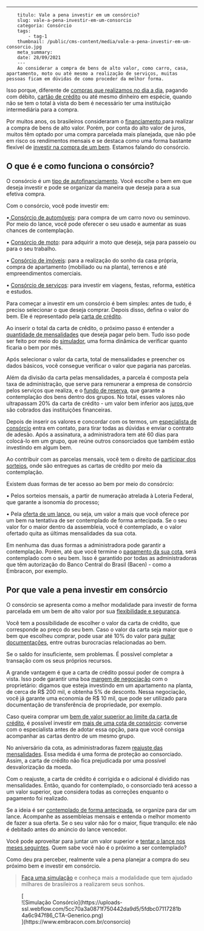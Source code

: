 ---
        titulo: Vale a pena investir em um consórcio?
        slug: vale-a-pena-investir-em-um-consorcio
        categoria: Consórcio
        tags:
            - tag-1
        thumbnail: /public/cms-content/media/vale-a-pena-investir-em-um-consorcio.jpg
        meta_summary: 
        date: 28/09/2021
        ---
        Ao considerar a compra de bens de alto valor, como carro, casa, apartamento, moto ou até mesmo a realização de serviços, muitas pessoas ficam em dúvidas de como proceder da melhor forma.

Isso porque, diferente de [compras que realizamos no dia a dia](https://www.embracon.com.br/blog/como-economizar-nas-contas-de-casa-em-tempos-de-crise-economica), pagando com débito, [cartão de crédito](https://www.embracon.com.br/blog/divida-de-cartao-de-credito-como-sair-dela-e-nao-entrar-mais) ou até mesmo dinheiro em espécie, quando não se tem o total à vista do bem é necessário ter uma instituição intermediária para a compra.

Por muitos anos, os brasileiros consideraram o [financiamento ](https://www.embracon.com.br/blog/financiamento-ou-consorcio-o-que-e-melhor-na-compra-de-um-imovel)para realizar a compra de bens de alto valor. Porém, por conta do alto valor de juros, muitos têm optado por uma compra parcelada mais planejada, que não põe em risco os rendimentos mensais e se destaca como uma forma bastante flexível de [investir na compra de um bem](https://www.embracon.com.br/blog/8-motivos-que-comprovam-que-consorcio-e-investimento). Estamos falando do consórcio.

O que é e como funciona o consórcio?
------------------------------------

O consórcio é um [tipo de autofinanciamento](https://www.embracon.com.br/blog/autofinanciamento-o-que-e-e-como-um-consorcio-pode-ajuda-lo). Você escolhe o bem em que deseja investir e pode se organizar da maneira que deseja para a sua efetiva compra.

Com o consórcio, você pode investir em:

 •[ Consórcio de automóveis](https://www.embracon.com.br/blog/guia-completo-para-a-compra-do-primeiro-carro): para compra de um carro novo ou seminovo. Por meio do lance, você pode oferecer o seu usado e aumentar as suas chances de contemplação.

 • [Consórcio de moto](https://www.embracon.com.br/blog/guia-completo-de-como-comprar-uma-moto-com-consorcio): para adquirir a moto que deseja, seja para passeio ou para o seu trabalho.

 • [Consórcio de imóveis](https://www.embracon.com.br/blog/guia-completo-consorcio-imobiliario): para a realização do sonho da casa própria, compra de apartamento (mobiliado ou na planta), terrenos e até empreendimentos comerciais.

 • [Consórcio de serviços](https://www.embracon.com.br/blog/consorcio-de-servicos-tudo-o-que-voce-precisa-saber-sobre-o-assunto): para investir em viagens, festas, reforma, estética e estudos.

Para começar a investir em um consórcio é bem simples: antes de tudo, é preciso selecionar o que deseja comprar. Depois disso, defina o valor do bem. Ele é representado pela [carta de crédito](https://www.embracon.com.br/blog/tudo-o-que-voce-precisa-saber-sobre-a-carta-de-credito-de-consorcios).

Ao inserir o total da carta de crédito, o próximo passo é entender a [quantidade de mensalidades](https://www.embracon.com.br/blog/11-coisas-que-voce-precisa-saber-sobre-a-parcela-do-consorcio) que deseja pagar pelo bem. Tudo isso pode ser feito por meio do [simulador](https://www.embracon.com.br/blog/entenda-a-importancia-de-fazer-uma-simulacao-antes-de-contratar-um-consorcio), uma forma dinâmica de verificar quanto ficaria o bem por mês.

Após selecionar o valor da carta, total de mensalidades e preencher os dados básicos, você consegue verificar o valor que pagaria nas parcelas.

Além da divisão da carta pelas mensalidades, a parcela é composta pela taxa de administração, que serve para remunerar a empresa de consórcio pelos serviços que realiza, e o [fundo de reserva](https://www.embracon.com.br/blog/entenda-como-funciona-a-devolucao-do-fundo-de-reserva), que garante a contemplação dos bens dentro dos grupos. No total, esses valores não ultrapassam 20% da carta de crédito - um valor bem inferior aos [juros ](https://www.embracon.com.br/blog/consorcio-nao-tem-juros-entenda)que são cobrados das instituições financeiras.

Depois de inserir os valores e concordar com os termos, um [especialista de consórcio](https://www.embracon.com.br/blog/tudo-o-que-voce-precisa-saber-sobre-a-importancia-de-um-consultor-de-consorcio) entra em contato, para tirar todas as dúvidas e enviar o contrato de adesão. Após a assinatura, a administradora tem até 60 dias para colocá-lo em um grupo, que reúne outros consorciados que também estão investindo em algum bem.

Ao contribuir com as parcelas mensais, você tem o direito de [participar dos sorteios](https://www.embracon.com.br/blog/assembleia-de-consorcio-como-funciona), onde são entregues as cartas de crédito por meio da contemplação.

Existem duas formas de ter acesso ao bem por meio do consórcio:

 • Pelos sorteios mensais, a partir de numeração atrelada à Loteria Federal, que garante a isonomia do processo;

 • Pela [oferta de um lance](https://www.embracon.com.br/blog/como-funcionam-os-tipos-de-lances-no-consorcio), ou seja, um valor a mais que você oferece por um bem na tentativa de ser contemplado de forma antecipada. Se o seu valor for o maior dentro da assembleia, você é contemplado, e o valor ofertado quita as últimas mensalidades da sua cota.

Em nenhuma das duas formas a administradora pode garantir a contemplação. Porém, até que você termine o [pagamento da sua cota](https://www.embracon.com.br/blog/entenda-o-que-e-e-como-funciona-uma-cota-de-consorcio), será contemplado com o seu bem. Isso é garantido por todas as administradoras que têm autorização do Banco Central do Brasil (Bacen) - como a Embracon, por exemplo.

Por que vale a pena investir em consórcio
-----------------------------------------

O consórcio se apresenta como a melhor modalidade para investir de forma parcelada em um bem de alto valor por sua [flexibilidade e segurança](https://www.embracon.com.br/blog/consorcio-e-seguro-saiba-mais).

Você tem a possibilidade de escolher o valor da carta de crédito, que corresponde ao preço do seu bem. Caso o valor da carta seja maior que o bem que escolheu comprar, pode usar até 10% do valor para [quitar documentações](https://www.embracon.com.br/blog/qual-e-a-documentacao-necessaria-para-a-compra-de-um-imovel), entre outras burocracias relacionadas ao bem.

Se o saldo for insuficiente, sem problemas. É possível completar a transação com os seus próprios recursos.

A grande vantagem é que a carta de crédito possui poder de compra à vista. Isso pode garantir uma boa [margem de negociação](https://www.embracon.com.br/blog/4-dicas-para-conseguir-uma-boa-negociacao-na-hora-de-adquirir-o-seu-bem) com o proprietário: digamos que esteja investindo em um apartamento na planta, de cerca de R$ 200 mil, e obtenha 5% de desconto. Nessa negociação, você já garante uma economia de R$ 10 mil, que pode ser utilizado para documentação de transferência de propriedade, por exemplo.

Caso queira comprar um [bem de valor superior ao limite da carta de crédito](https://www.embracon.com.br/blog/e-possivel-comprar-um-bem-maior-do-que-minha-carta-de-credito-a-embracon-responde), é possível investir em [mais de uma cota de consórcio](https://www.embracon.com.br/blog/afinal-posso-fazer-mais-de-um-consorcio-ao-mesmo-tempo-entenda): converse com o especialista antes de adotar essa opção, para que você consiga acompanhar as cartas dentro de um mesmo grupo.

No aniversário da cota, as administradoras fazem [reajuste das mensalidades](https://www.embracon.com.br/blog/reajuste-consorcio-como-e-feito). Essa medida é uma forma de proteção ao consorciado. Assim, a carta de crédito não fica prejudicada por uma possível desvalorização da moeda.

Com o reajuste, a carta de crédito é corrigida e o adicional é dividido nas mensalidades. Então, quando for contemplado, o consorciado terá acesso a um valor superior, que considera todas as correções enquanto o pagamento foi realizado.

Se a ideia é ser [contemplado de forma antecipada](https://www.embracon.com.br/blog/antecipar-parcelas-do-consorcio-vale-a-pena), se organize para dar um lance. Acompanhe as assembleias mensais e entenda o melhor momento de fazer a sua oferta. Se o seu valor não for o maior, fique tranquilo: ele não é debitado antes do anúncio do lance vencedor.

Você pode aproveitar para juntar um valor superior e [tentar o lance nos meses seguintes](https://www.embracon.com.br/blog/como-fazer-oferta-de-lance-em-consorcio). Quem sabe você não é o próximo a ser contemplado?

Como deu pra perceber, realmente vale a pena planejar a compra do seu próximo bem e investir em consórcio.

> [Faça uma simulação](https://www.embracon.com.br/consorcio) e conheça mais a modalidade que tem ajudado milhares de brasileiros a realizarem seus sonhos.

<figure class="w-richtext-figure-type-image w-richtext-align-center">[<div>![Simulação Consórcio](https://uploads-ssl.webflow.com/5cc70a3a0871f750442da9d5/5fdbc07117281b4a6c947f86_CTA-Generico.png)</div>](https://www.embracon.com.br/consorcio)</figure>
        